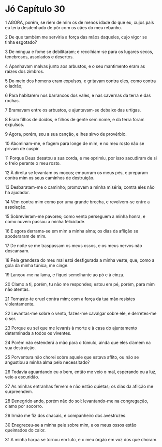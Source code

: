 # Jó Capítulo 30

1	AGORA, porém, se riem de mim os de menos idade do que eu, cujos pais eu teria desdenhado de pôr com os cães do meu rebanho.

2	De que também me serviria a força das mãos daqueles, cujo vigor se tinha esgotado?

3	De míngua e fome se debilitaram; e recolhiam-se para os lugares secos, tenebrosos, assolados e desertos.

4	Apanhavam malvas junto aos arbustos, e o seu mantimento eram as raízes dos zimbros.

5	Do meio dos homens eram expulsos, e gritavam contra eles, como contra o ladrão;

6	Para habitarem nos barrancos dos vales, e nas cavernas da terra e das rochas.

7	Bramavam entre os arbustos, e ajuntavam-se debaixo das urtigas.

8	Eram filhos de doidos, e filhos de gente sem nome, e da terra foram expulsos.

9	Agora, porém, sou a sua canção, e lhes sirvo de provérbio.

10	Abominam-me, e fogem para longe de mim, e no meu rosto não se privam de cuspir.

11	Porque Deus desatou a sua corda, e me oprimiu, por isso sacudiram de si o freio perante o meu rosto.

12	À direita se levantam os moços; empurram os meus pés, e preparam contra mim os seus caminhos de destruição.

13	Desbaratam-me o caminho; promovem a minha miséria; contra eles não há ajudador.

14	Vêm contra mim como por uma grande brecha, e revolvem-se entre a assolação.

15	Sobrevieram-me pavores; como vento perseguem a minha honra, e como nuvem passou a minha felicidade.

16	E agora derrama-se em mim a minha alma; os dias da aflição se apoderaram de mim.

17	De noite se me traspassam os meus ossos, e os meus nervos não descansam.

18	Pela grandeza do meu mal está desfigurada a minha veste, que, como a gola da minha túnica, me cinge.

19	Lançou-me na lama, e fiquei semelhante ao pó e à cinza.

20	Clamo a ti, porém, tu não me respondes; estou em pé, porém, para mim não atentas.

21	Tornaste-te cruel contra mim; com a força da tua mão resistes violentamente.

22	Levantas-me sobre o vento, fazes-me cavalgar sobre ele, e derretes-me o ser.

23	Porque eu sei que me levarás à morte e à casa do ajuntamento determinada a todos os viventes.

24	Porém não estenderá a mão para o túmulo, ainda que eles clamem na sua destruição.

25	Porventura não chorei sobre aquele que estava aflito, ou não se angustiou a minha alma pelo necessitado?

26	Todavia aguardando eu o bem, então me veio o mal, esperando eu a luz, veio a escuridão.

27	As minhas entranhas fervem e não estão quietas; os dias da aflição me surpreendem.

28	Denegrido ando, porém não do sol; levantando-me na congregação, clamo por socorro.

29	Irmão me fiz dos chacais, e companheiro dos avestruzes.

30	Enegreceu-se a minha pele sobre mim, e os meus ossos estão queimados do calor.

31	A minha harpa se tornou em luto, e o meu órgão em voz dos que choram.

